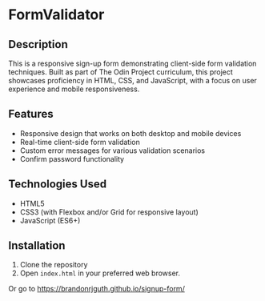 # FormValidator

## Description
This is a responsive sign-up form demonstrating client-side form validation techniques. Built as part of The Odin Project curriculum, this project showcases proficiency in HTML, CSS, and JavaScript, with a focus on user experience and mobile responsiveness.

## Features
- Responsive design that works on both desktop and mobile devices
- Real-time client-side form validation
- Custom error messages for various validation scenarios
- Confirm password functionality

## Technologies Used
- HTML5
- CSS3 (with Flexbox and/or Grid for responsive layout)
- JavaScript (ES6+)

## Installation
1. Clone the repository
2. Open `index.html` in your preferred web browser.

Or go to https://brandonrjguth.github.io/signup-form/

